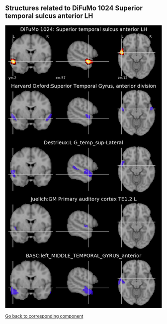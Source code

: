 


## Structures related to DiFuMo 1024 Superior temporal sulcus anterior LH

![828](828.jpg "Structures related to DiFuMo 1024 Superior temporal sulcus anterior LH")

[Go back to corresponding component](https://parietal-inria.github.io/DiFuMo/1024/html/828.html)